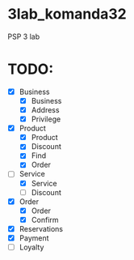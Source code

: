 # 3lab_komanda32
PSP 3 lab




# TODO:
- [x] Business
  - [x] Business
  - [x] Address
  - [x] Privilege
- [x] Product
  - [x] Product
  - [x] Discount
  - [x] Find
  - [x] Order
- [ ] Service
  - [x] Service
  - [ ] Discount
- [x] Order
  - [x] Order
  - [x] Confirm
- [x] Reservations
- [x] Payment
- [ ] Loyalty
